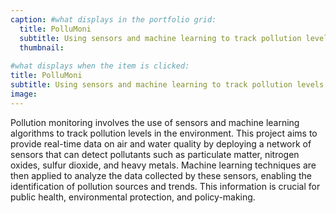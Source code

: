 ```yaml
---
caption: #what displays in the portfolio grid:
  title: PolluMoni
  subtitle: Using sensors and machine learning to track pollution levels
  thumbnail: 
  
#what displays when the item is clicked:
title: PolluMoni
subtitle: Using sensors and machine learning to track pollution levels
image: 
---
```


Pollution monitoring involves the use of sensors and machine learning algorithms to track pollution levels in the environment. This project aims to provide real-time data on air and water quality by deploying a network of sensors that can detect pollutants such as particulate matter, nitrogen oxides, sulfur dioxide, and heavy metals. Machine learning techniques are then applied to analyze the data collected by these sensors, enabling the identification of pollution sources and trends. This information is crucial for public health, environmental protection, and policy-making.
